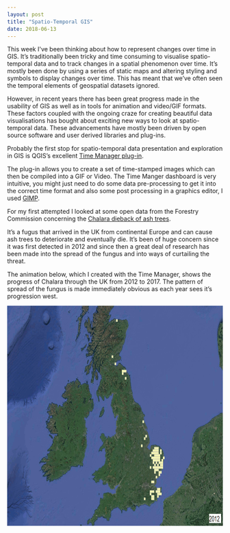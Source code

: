 ```yaml
---
layout: post
title: "Spatio-Temporal GIS"
date: 2018-06-13
---
```


This week I've been thinking about how to represent changes over time in GIS. It’s traditionally been tricky and time consuming to visualise spatio-temporal data and to track changes in a spatial phenomenon over time. It’s mostly been done by using a series of static maps and altering styling and symbols to display changes over time. This has meant that we’ve often seen the temporal elements of geospatial datasets ignored. 

However, in recent years there has been great progress made in the usability of GIS as well as in tools for animation and video/GIF formats. These factors coupled with the ongoing craze for creating beautiful data visualisations has bought about exciting new ways to look at spatio-temporal data. These advancements have mostly been driven by open source software and user derived libraries and plug-ins. 

Probably the first stop for spatio-temporal data presentation and exploration in GIS is QGIS’s excellent [Time Manager plug-in]( https://plugins.qgis.org/plugins/timemanager/).

The plug-in allows you to create a set of time-stamped images which can then be compiled into a GIF or Video. The Time Manger dashboard is very intuitive, you might just need to do some data pre-processing to get it into the correct time format and also some post processing in a graphics editor, I used [GIMP](https://www.gimp.org/).

For my first attempted I looked at some open data from the Forestry Commission concerning the [Chalara dieback of ash trees](https://www.forestry.gov.uk/ashdieback).

It’s a fugus that arrived in the UK from continental Europe and can cause ash trees to deteriorate and eventually die. It’s been of huge concern since it was first detected in 2012 and since then a great deal of research has been made into the spread of the fungus and into ways of curtailing the threat.

The animation below, which I created with the Time Manager, shows the progress of Chalara through the UK from 2012 to 2017. The pattern of spread of the fungus is made immediately obvious as each year sees it’s progression west. 

<img src="/ash_die_back.gif" alt="Ash Die Back" style="width:949x;height:514px;">
